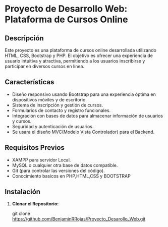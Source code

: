 # Proyecto de Desarrollo Web: Plataforma de Cursos Online

## Descripción

Este proyecto es una plataforma de cursos online desarrollada utilizando HTML, CSS, Bootstrap y PHP. El objetivo es ofrecer una experiencia de usuario intuitiva y atractiva, permitiendo a los usuarios inscribirse y participar en diversos cursos en línea.

## Características

- Diseño responsivo usando Bootstrap para una experiencia óptima en dispositivos móviles y de escritorio.
- Sistema de inscripción y gestión de cursos.
- Formularios de contacto y registro funcionales.
- Integración con bases de datos para almacenar información de usuarios y cursos.
- Seguridad y autenticación de usuarios.
- Se usara el diseño MVC(Modelo Vista Controlador) para el Backend.

## Requisitos Previos

- XAMPP para servidor Local.
- MySQL o cualquier otra base de datos compatible.
- Git (para controlar las versiones del código).
- Conocimiento basicos en PHP,HTML,CSS y BOOTSTRAP

## Instalación

1. **Clonar el Repositorio:**

   git clone https://github.com/BenjaminRRojas/Proyecto_Desarollo_Web.git

